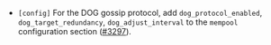 - `[config]` For the DOG gossip protocol, add `dog_protocol_enabled`, `dog_target_redundancy`,
  `dog_adjust_interval` to the `mempool` configuration section
  ([\#3297](https://github.com/cometbft/cometbft/issues/3297)).

